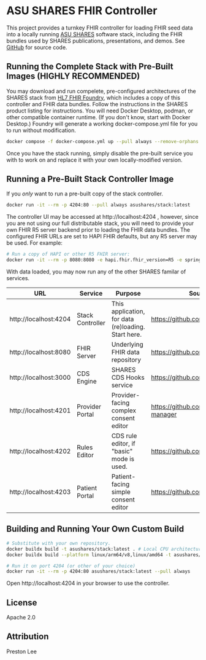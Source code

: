 # ASU SHARES FHIR Controller

This project provides a turnkey FHIR controller for loading FHIR seed data into a locally running [ASU SHARES](https://www.asushares.com) software stack, including the FHIR bundles used by SHARES publications, presentations, and demos. See [GitHub](https://github.com/asushares/stack) for source code.

## Running the Complete Stack with Pre-Built Images (HIGHLY RECOMMENDED)

You may download and run compelete, pre-configured architectures of the SHARES stack from [HL7 FHIR Foundry](https://foundry.hl7.org), which includes a copy of this controller and FHIR data bundles. Follow the instructions in the SHARES product listing for instructions. You will need Docker Desktop, podman, or other compatible container runtime. (If you don't know, start with Docker Desktop.) Foundry will generate a working docker-compose.yml file for you to run without modification.

```sh
docker compose -f docker-compose.yml up --pull always --remove-orphans
```

Once you have the stack running, simply disable the pre-built service you with to work on and replace it with your own locally-modified version.

## Running a Pre-Built Stack Controller Image

If you _only_ want to run a pre-built copy of the stack controller.
```sh
docker run -it --rm -p 4204:80 --pull always asushares/stack:latest
```

The controller UI may be accessed at http://localhost:4204 , however, since you are not using our full distributable stack, you will need to provide your own FHIR R5 server backend prior to loading the FHIR data bundles. The configured FHIR URLs are set to HAPI FHIR defaults, but any R5 server may be used. For example:

```sh
# Run a copy of HAPI or other R5 FHIR server:
docker run -it --rm -p 8080:8080 -e hapi.fhir.fhir_version=R5 -e spring.main.allow-bean-definition-overriding=true hapiproject/hapi:v7.2.0
```


With data loaded, you may now run any of the other SHARES familar of services.

| URL                   | Service           | Purpose       | Source Code   |
|----                   |----               |----           |----           |
| http://localhost:4204 | Stack Controller  | This application, for data (re)loading. Start here. | https://github.com/asushares/stack
| http://localhost:8080 | FHIR Server       | Underlying FHIR data repository | https://github.com/hapifhir/hapi-fhir
| http://localhost:3000 | CDS Engine        | SHARES CDS Hooks service | https://github.com/asushares/cds
| http://localhost:4201 | Provider Portal   | Provider-facing complex consent editor  | https://github.com/asushares/consent-manager
| http://localhost:4202 | Rules Editor      | CDS rule editor, if "basic" mode is used. | https://github.com/asushares/rules
| http://localhost:4203 | Patient Portal    | Patient-facing simple consent editor | https://github.com/asushares/patient


## Building and Running Your Own Custom Build

```sh
# Substitute with your own repository.
docker buildx build -t asushares/stack:latest . # Local CPU architecture only
docker buildx build --platform linux/arm64/v8,linux/amd64 -t asushares/stack:latest . --push # Multi-architecture
```

```sh
# Run it on port 4204 (or other of your choice)
docker run -it --rm -p 4204:80 asushares/stack:latest --pull always
```
Open http://localhost:4204 in your browser to use the controller.


## License

Apache 2.0

## Attribution

Preston Lee
